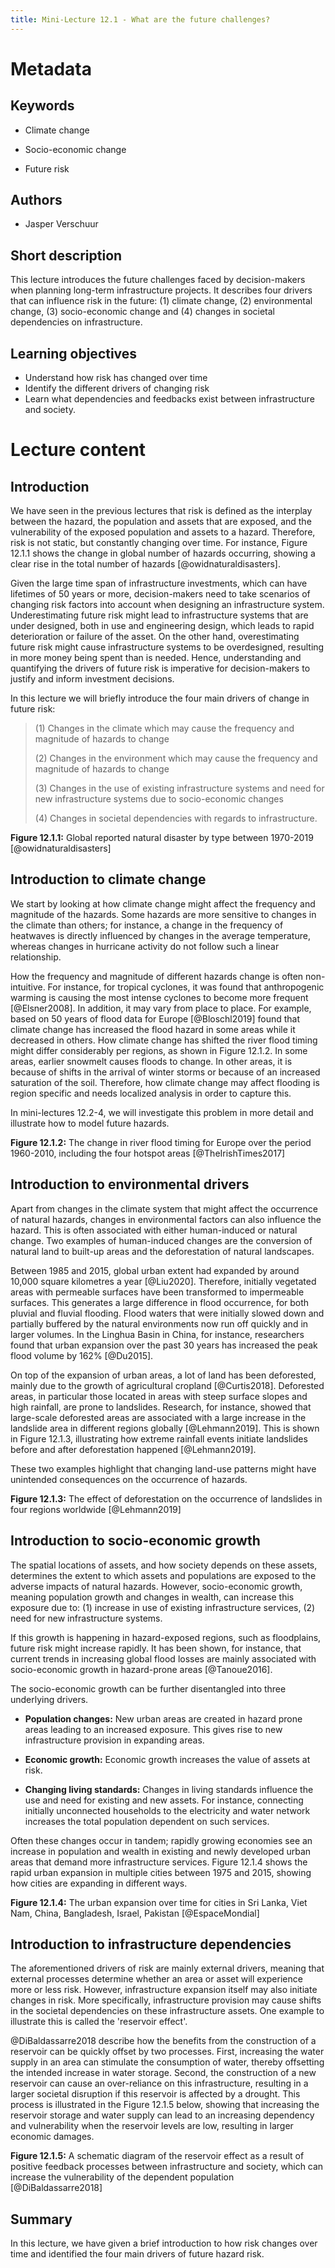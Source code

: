 ```yaml
---
title: Mini-Lecture 12.1 - What are the future challenges?
---
```


# Metadata 

## Keywords

-   Climate change

-   Socio-economic change

-   Future risk

## Authors

-   Jasper Verschuur

## Short description

This lecture introduces the future challenges faced by decision-makers
when planning long-term infrastructure projects. It describes four
drivers that can influence risk in the future: (1) climate change, (2)
environmental change, (3) socio-economic change and (4) changes in
societal dependencies on infrastructure.

## Learning objectives 

-   Understand how risk has changed over time
-   Identify the different drivers of changing risk
-   Learn what dependencies and feedbacks exist between infrastructure
    and society.

# Lecture content 

## Introduction 

We have seen in the previous lectures that risk is defined as the
interplay between the hazard, the population and assets that are
exposed, and the vulnerability of the exposed population and assets to a
hazard. Therefore, risk is not static, but constantly changing over
time. For instance, Figure 12.1.1 shows the change in global number of
hazards occurring, showing a clear rise in the total number of hazards
[@owidnaturaldisasters].

Given the large time span of infrastructure investments, which can have
lifetimes of 50 years or more, decision-makers need to take scenarios of
changing risk factors into account when designing an infrastructure
system. Underestimating future risk might lead to infrastructure systems
that are under designed, both in use and engineering design, which leads
to rapid deterioration or failure of the asset. On the other hand,
overestimating future risk might cause infrastructure systems to be
overdesigned, resulting in more money being spent than is needed. Hence,
understanding and quantifying the drivers of future risk is imperative
for decision-makers to justify and inform investment decisions.

In this lecture we will briefly introduce the four main drivers of
change in future risk:

> \(1\) Changes in the climate which may cause the frequency and
> magnitude of hazards to change
>
> \(2\) Changes in the environment which may cause the frequency and
> magnitude of hazards to change
>
> \(3\) Changes in the use of existing infrastructure systems and need
> for new infrastructure systems due to socio-economic changes
>
> \(4\) Changes in societal dependencies with regards to infrastructure.

**Figure 12.1.1:** Global reported natural disaster by type between
1970-2019 [@owidnaturaldisasters]

## Introduction to climate change

We start by looking at how climate change might affect the frequency and
magnitude of the hazards. Some hazards are more sensitive to changes in
the climate than others; for instance, a change in the frequency of
heatwaves is directly influenced by changes in the average temperature,
whereas changes in hurricane activity do not follow such a linear
relationship.

How the frequency and magnitude of different hazards change is often
non-intuitive. For instance, for tropical cyclones, it was found that
anthropogenic warming is causing the most intense cyclones to become
more frequent [@Elsner2008]. In addition, it may vary from place to
place. For example, based on 50 years of flood data for Europe
[@Bloschl2019] found that climate change has increased the flood
hazard in some areas while it decreased in others. How climate change
has shifted the river flood timing might differ considerably per
regions, as shown in Figure 12.1.2. In some areas, earlier snowmelt
causes floods to change. In other areas, it is because of shifts in the
arrival of winter storms or because of an increased saturation of the
soil. Therefore, how climate change may affect flooding is region
specific and needs localized analysis in order to capture this.

In mini-lectures 12.2-4, we will investigate this problem in more detail
and illustrate how to model future hazards.

**Figure 12.1.2:** The change in river flood timing for Europe over the
period 1960-2010, including the four hotspot areas
[@TheIrishTimes2017]

## Introduction to environmental drivers 

Apart from changes in the climate system that might affect the
occurrence of natural hazards, changes in environmental factors can also
influence the hazard. This is often associated with either human-induced
or natural change. Two examples of human-induced changes are the
conversion of natural land to built-up areas and the deforestation of
natural landscapes.

Between 1985 and 2015, global urban extent had expanded by around 10,000
square kilometres a year [@Liu2020]. Therefore, initially vegetated
areas with permeable surfaces have been transformed to impermeable
surfaces. This generates a large difference in flood occurrence, for
both pluvial and fluvial flooding. Flood waters that were initially
slowed down and partially buffered by the natural environments now run
off quickly and in larger volumes. In the Linghua Basin in China, for
instance, researchers found that urban expansion over the past 30 years
has increased the peak flood volume by 162% [@Du2015].

On top of the expansion of urban areas, a lot of land has been
deforested, mainly due to the growth of agricultural cropland
[@Curtis2018]. Deforested areas, in particular those located in areas
with steep surface slopes and high rainfall, are prone to landslides.
Research, for instance, showed that large-scale deforested areas are
associated with a large increase in the landslide area in different
regions globally [@Lehmann2019]. This is shown in Figure 12.1.3,
illustrating how extreme rainfall events initiate landslides before and
after deforestation happened [@Lehmann2019].

These two examples highlight that changing land-use patterns might have
unintended consequences on the occurrence of hazards.

**Figure 12.1.3:** The effect of deforestation on the occurrence of
landslides in four regions worldwide [@Lehmann2019]

## Introduction to socio-economic growth

The spatial locations of assets, and how society depends on these
assets, determines the extent to which assets and populations are
exposed to the adverse impacts of natural hazards. However,
socio-economic growth, meaning population growth and changes in wealth,
can increase this exposure due to: (1) increase in use of existing
infrastructure services, (2) need for new infrastructure systems.

If this growth is happening in hazard-exposed regions, such as
floodplains, future risk might increase rapidly. It has been shown, for
instance, that current trends in increasing global flood losses are
mainly associated with socio-economic growth in hazard-prone areas
[@Tanoue2016].

The socio-economic growth can be further disentangled into three
underlying drivers.

-   **Population changes:** New urban areas are created in hazard prone
    areas leading to an increased exposure. This gives rise to new
    infrastructure provision in expanding areas.

-   **Economic growth:** Economic growth increases the value of assets
    at risk.

-   **Changing living standards:** Changes in living standards influence
    the use and need for existing and new assets. For instance,
    connecting initially unconnected households to the electricity and
    water network increases the total population dependent on such
    services.

Often these changes occur in tandem; rapidly growing economies see an
increase in population and wealth in existing and newly developed urban
areas that demand more infrastructure services. Figure 12.1.4 shows the
rapid urban expansion in multiple cities between 1975 and 2015, showing
how cities are expanding in different ways.

**Figure 12.1.4:** The urban expansion over time for cities in Sri
Lanka, Viet Nam, China, Bangladesh, Israel, Pakistan [@EspaceMondial]

## Introduction to infrastructure dependencies 

The aforementioned drivers of risk are mainly external drivers, meaning
that external processes determine whether an area or asset will
experience more or less risk. However, infrastructure expansion itself
may also initiate changes in risk. More specifically, infrastructure
provision may cause shifts in the societal dependencies on these
infrastructure assets. One example to illustrate this is called the
'reservoir effect'.

@DiBaldassarre2018 describe how the benefits from the construction of a
reservoir can be quickly offset by two processes. First, increasing the
water supply in an area can stimulate the consumption of water, thereby
offsetting the intended increase in water storage. Second, the
construction of a new reservoir can cause an over-reliance on this
infrastructure, resulting in a larger societal disruption if this
reservoir is affected by a drought. This process is illustrated in the
Figure 12.1.5 below, showing that increasing the reservoir storage and
water supply can lead to an increasing dependency and vulnerability when
the reservoir levels are low, resulting in larger economic damages.

**Figure 12.1.5:** A schematic diagram of the reservoir effect as a
result of positive feedback processes between infrastructure and
society, which can increase the vulnerability of the dependent
population [@DiBaldassarre2018]

## Summary 

In this lecture, we have given a brief introduction to how risk changes
over time and identified the four main drivers of future hazard risk.
